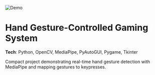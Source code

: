 ![Demo](demo.gif)

# Hand Gesture-Controlled Gaming System

**Tech**: Python, OpenCV, MediaPipe, PyAutoGUI, Pygame, Tkinter

Compact project demonstrating real-time hand gesture detection with MediaPipe and mapping gestures to keypresses.

